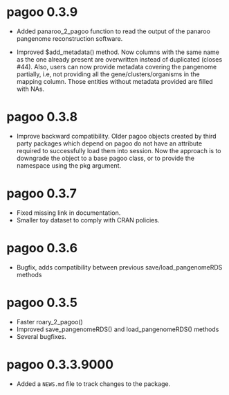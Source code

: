 # pagoo 0.3.9

* Added panaroo_2_pagoo function to read the output of the panaroo pangenome reconstruction software.

* Improved $add_metadata() method. Now columns with the same name as the one already present are overwritten instead of duplicated (closes #44). Also, users can now provide metadata covering the pangenome partially, i.e, not providing all the gene/clusters/organisms in the mapping column. Those entities without metadata provided are filled with NAs.

# pagoo 0.3.8

* Improve backward compatibility. Older pagoo objects created by third party packages which depend on pagoo do not have an attribute required to successfully load them into session. Now the approach is to downgrade the object to a base pagoo class, or to provide the namespace using the pkg argument.

# pagoo 0.3.7

* Fixed missing link in documentation.
* Smaller toy dataset to comply with CRAN policies.

# pagoo 0.3.6

* Bugfix, adds compatibility between previous save/load_pangenomeRDS methods

# pagoo 0.3.5

* Faster roary_2_pagoo()
* Improved save_pangenomeRDS() and load_pangenomeRDS() methods
* Several bugfixes.

# pagoo 0.3.3.9000

* Added a `NEWS.md` file to track changes to the package.
